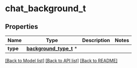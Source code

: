 # chat_background_t

## Properties
Name | Type | Description | Notes
------------ | ------------- | ------------- | -------------
**type** | [**background_type_t**](background_type.md) \* |  | 

[[Back to Model list]](../README.md#documentation-for-models) [[Back to API list]](../README.md#documentation-for-api-endpoints) [[Back to README]](../README.md)


